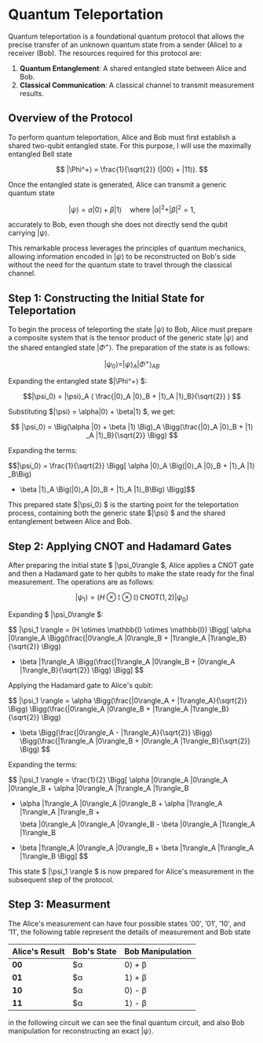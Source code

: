 # Quantum Teleportation
Quantum teleportation is a foundational quantum protocol that allows the precise transfer of an unknown quantum state from a sender (Alice) to a receiver (Bob). The resources required for this protocol are:

1. **Quantum Entanglement**: A shared entangled state between Alice and Bob.  
2. **Classical Communication**: A classical channel to transmit measurement results. 

## Overview of the Protocol  

To perform quantum teleportation, Alice and Bob must first establish a shared two-qubit entangled state. For this purpose, I will use the maximally entangled Bell state 

$$ |\Phi^+⟩ = \frac{1}{\sqrt{2}} (|00⟩ + |11⟩). $$

Once the entangled state is generated, Alice can transmit a generic quantum state 

$$ |\psi⟩ = \alpha|0⟩ + \beta|1⟩ \quad \text{where } |\alpha|^2 + |\beta|^2 = 1, $$

accurately to Bob, even though she does not directly send the qubit carrying $|\psi⟩$.

This remarkable process leverages the principles of quantum mechanics, allowing information encoded in $|\psi⟩$ to be reconstructed on Bob's side without the need for the quantum state to travel through the classical channel.

## Step 1: Constructing the Initial State for Teleportation  

To begin the process of teleporting the state $|\psi⟩$ to Bob, Alice must prepare a composite system that is the tensor product of the generic state $|\psi⟩$ and the shared entangled state $|\Phi^+⟩$. The preparation of the state is as follows:

$$ |\psi_0⟩ = |\psi⟩_A |\Phi^+⟩ _{AB} $$

Expanding the entangled state $|\Phi^+⟩ $:

$$|\psi_0⟩ = |\psi⟩_A ( \frac{|0⟩_A |0⟩_B + |1⟩_A |1⟩_B}{\sqrt{2}} ) $$

Substituting $|\psi⟩ = \alpha|0⟩ + \beta|1⟩ $, we get:

$$
|\psi_0⟩ = \Big(\alpha |0⟩ + \beta |1⟩ \Big)_A \Bigg(\frac{|0⟩_A |0⟩_B + |1⟩_A |1⟩_B}{\sqrt{2}} \Bigg)
$$

Expanding the terms:

$$|\psi_0⟩ = \frac{1}{\sqrt{2}} \Bigg[ 
\alpha |0⟩_A \Big(|0⟩_A |0⟩_B + |1⟩_A |1⟩_B\Big) 
+ \beta |1⟩_A \Big(|0⟩_A |0⟩_B + |1⟩_A |1⟩_B\Big) 
\Bigg]$$

This prepared state $|\psi_0⟩ $ is the starting point for the teleportation process, containing both the generic state $|\psi⟩ $ and the shared entanglement between Alice and Bob.

## Step 2: Applying CNOT and Hadamard Gates  

After preparing the initial state $ |\psi_0\rangle $, Alice applies a CNOT gate and then a Hadamard gate to her qubits to make the state ready for the final measurement. The operations are as follows:

$$
|\psi_1 \rangle = (H \otimes \mathbb{I} \otimes \mathbb{I}) \, \text{CNOT}(1, 2) |\psi_0 \rangle
$$

Expanding $ |\psi_0\rangle $:

$$
|\psi_1 \rangle = (H \otimes \mathbb{I} \otimes \mathbb{I}) \Bigg[
\alpha |0\rangle_A \Bigg(\frac{|0\rangle_A |0\rangle_B + |1\rangle_A |1\rangle_B}{\sqrt{2}} \Bigg) 
+ \beta |1\rangle_A \Bigg(\frac{|1\rangle_A |0\rangle_B + |0\rangle_A |1\rangle_B}{\sqrt{2}} \Bigg) 
\Bigg]
$$

Applying the Hadamard gate to Alice's qubit:

$$
|\psi_1 \rangle = 
\alpha \Bigg(\frac{|0\rangle_A + |1\rangle_A}{\sqrt{2}} \Bigg) 
\Bigg(\frac{|0\rangle_A |0\rangle_B + |1\rangle_A |1\rangle_B}{\sqrt{2}} \Bigg)
+ \beta \Bigg(\frac{|0\rangle_A - |1\rangle_A}{\sqrt{2}} \Bigg)
\Bigg(\frac{|1\rangle_A |0\rangle_B + |0\rangle_A |1\rangle_B}{\sqrt{2}} \Bigg)
$$

Expanding the terms:

$$
|\psi_1 \rangle = \frac{1}{2} \Bigg[
\alpha |0\rangle_A |0\rangle_A |0\rangle_B + \alpha |0\rangle_A |1\rangle_A |1\rangle_B 
+ \alpha |1\rangle_A |0\rangle_A |0\rangle_B + \alpha |1\rangle_A |1\rangle_A |1\rangle_B + 
$$
$$
\beta |0\rangle_A |0\rangle_A |0\rangle_B - \beta |0\rangle_A |1\rangle_A |1\rangle_B 
- \beta |1\rangle_A |0\rangle_A |0\rangle_B + \beta |1\rangle_A |1\rangle_A |1\rangle_B 
\Bigg]
$$

This state $ |\psi_1 \rangle $ is now prepared for Alice's measurement in the subsequent step of the protocol.


## Step 3: Measurment

The Alice's measurement can have four possible states $'00'$, $'01'$, $'10'$, and $'11'$, the following table represent the details of measurement and Bob state

| Alice's Result | Bob's State      | **Bob Manipulation** |
|----------------|--------------------------------|-------------------------|
**00** | $α|0⟩ + β|1⟩$  | \mathbb{I}  |
**01** | $α|1⟩ + β|0⟩$  | $X$         |
**10** | $α|0⟩ - β|1⟩$  | $Z$         |
**11** | $α|1⟩ - β|0⟩$  | $ZX$        |


in the following circuit we can see the final quantum circuit, and also Bob manipulation for reconstructing an exact $|\psi\rangle$.



